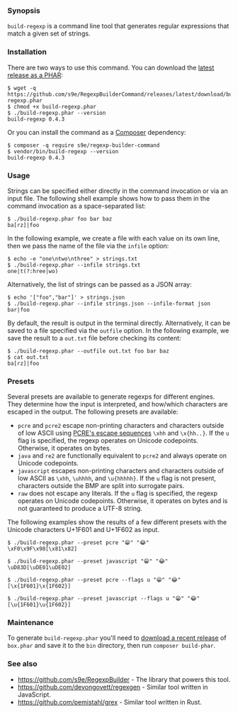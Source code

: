 ### Synopsis

`build-regexp` is a command line tool that generates regular expressions that match a given set of strings.


### Installation

There are two ways to use this command. You can download the [latest release as a PHAR](https://github.com/s9e/RegexpBuilderCommand/releases/latest/download/build-regexp.phar):
```
$ wget -q https://github.com/s9e/RegexpBuilderCommand/releases/latest/download/build-regexp.phar
$ chmod +x build-regexp.phar
$ ./build-regexp.phar --version
build-regexp 0.4.3
```

Or you can install the command as a [Composer](https://getcomposer.org/download/) dependency:

```
$ composer -q require s9e/regexp-builder-command
$ vendor/bin/build-regexp --version
build-regexp 0.4.3
```


### Usage

Strings can be specified either directly in the command invocation or via an input file. The following shell example shows how to pass them in the command invocation as a space-separated list:
```
$ ./build-regexp.phar foo bar baz
ba[rz]|foo
```

In the following example, we create a file with each value on its own line, then we pass the name of the file via the `infile` option:
```
$ echo -e "one\ntwo\nthree" > strings.txt
$ ./build-regexp.phar --infile strings.txt
one|t(?:hree|wo)
```

Alternatively, the list of strings can be passed as a JSON array:
```
$ echo '["foo","bar"]' > strings.json
$ ./build-regexp.phar --infile strings.json --infile-format json
bar|foo
```

By default, the result is output in the terminal directly. Alternatively, it can be saved to a file specified via the `outfile` option. In the following example, we save the result to a `out.txt` file before checking its content:
```
$ ./build-regexp.phar --outfile out.txt foo bar baz
$ cat out.txt
ba[rz]|foo
```


### Presets

Several presets are available to generate regexps for different engines. They determine how the input is interpreted, and how/which characters are escaped in the output. The following presets are available:

 - `pcre` and `pcre2` escape non-printing characters and characters outside of low ASCII using [PCRE's escape sequences](https://www.pcre.org/current/doc/html/pcre2syntax.html#SEC3) `\xhh` and `\x{hh..}`. If the `u` flag is specified, the regexp operates on Unicode codepoints. Otherwise, it operates on bytes.
 - `java` and `re2` are functionally equivalent to `pcre2` and always operate on Unicode codepoints.
 - `javascript` escapes non-printing characters and characters outside of low ASCII as `\xhh`, `\uhhhh`, and `\u{hhhhh}`. If the `u` flag is not present, characters outside the BMP are split into surrogate pairs.
 - `raw` does not escape any literals. If the `u` flag is specified, the regexp operates on Unicode codepoints. Otherwise, it operates on bytes and is not guaranteed to produce a UTF-8 string.

The following examples show the results of a few different presets with the Unicode characters U+1F601 and U+1F602 as input.
```
$ ./build-regexp.phar --preset pcre "😁" "😂"
\xF0\x9F\x98[\x81\x82]

$ ./build-regexp.phar --preset javascript "😁" "😂"
\uD83D[\uDE01\uDE02]

$ ./build-regexp.phar --preset pcre --flags u "😁" "😂"
[\x{1F601}\x{1F602}]

$ ./build-regexp.phar --preset javascript --flags u "😁" "😂"
[\u{1F601}\u{1F602}]
```


### Maintenance

To generate `build-regexp.phar` you'll need to [download a recent release](https://github.com/box-project/box/releases) of `box.phar` and save it to the `bin` directory, then run `composer build-phar`.


### See also

 - https://github.com/s9e/RegexpBuilder - The library that powers this tool.
 - https://github.com/devongovett/regexgen - Similar tool written in JavaScript.
 - https://github.com/pemistahl/grex - Similar tool written in Rust.
